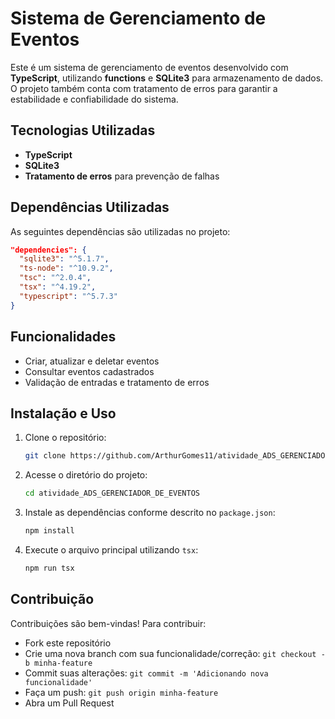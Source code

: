# Sistema de Gerenciamento de Eventos

Este é um sistema de gerenciamento de eventos desenvolvido com **TypeScript**, utilizando **functions** e **SQLite3** para armazenamento de dados. O projeto também conta com tratamento de erros para garantir a estabilidade e confiabilidade do sistema.

## Tecnologias Utilizadas

- **TypeScript**
- **SQLite3**
- **Tratamento de erros** para prevenção de falhas

## Dependências Utilizadas

As seguintes dependências são utilizadas no projeto:

```json
"dependencies": {
  "sqlite3": "^5.1.7",
  "ts-node": "^10.9.2",
  "tsc": "^2.0.4",
  "tsx": "^4.19.2",
  "typescript": "^5.7.3"
}
```

## Funcionalidades

- Criar, atualizar e deletar eventos
- Consultar eventos cadastrados
- Validação de entradas e tratamento de erros

## Instalação e Uso

1. Clone o repositório:
   ```bash
   git clone https://github.com/ArthurGomes11/atividade_ADS_GERENCIADOR_DE_EVENTOS.git
   ```
2. Acesse o diretório do projeto:
   ```bash
   cd atividade_ADS_GERENCIADOR_DE_EVENTOS
   ```
3. Instale as dependências conforme descrito no `package.json`:
   ```bash
   npm install
   ```
4. Execute o arquivo principal utilizando `tsx`:
   ```bash
   npm run tsx
   ```

## Contribuição

Contribuições são bem-vindas! Para contribuir:
- Fork este repositório
- Crie uma nova branch com sua funcionalidade/correção: `git checkout -b minha-feature`
- Commit suas alterações: `git commit -m 'Adicionando nova funcionalidade'`
- Faça um push: `git push origin minha-feature`
- Abra um Pull Request
